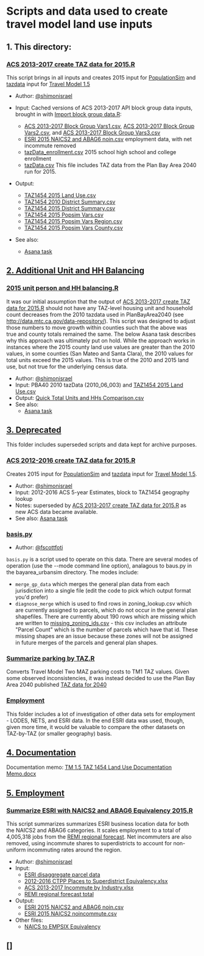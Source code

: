 
# Scripts and data used to create travel model land use inputs

## 1. This directory:

### [ACS 2013-2017 create TAZ data for 2015.R](ACS%202013-2017%20create%20TAZ%20data%20for%202015.R)

This script brings in all inputs and creates 2015 input for [PopulationSim](https://github.com/BayAreaMetro/PopulationSim) and [tazdata](https://github.com/BayAreaMetro/modeling-website/wiki/TazData) input for [Travel Model 1.5](https://github.com/BayAreaMetro/travel-model-one)

* Author: [@shimonisrael](https://github.com/shimonisrael)

* Input: Cached versions of ACS 2013-2017 API block group data inputs, brought in with [Import block group data.R](Import20block%20group%20data.R): 
  * [ACS 2013-2017 Block Group Vars1.csv](ACS%202013-2017%20Block%20Group%20Vars1.csv), [ACS 2013-2017 Block Group Vars2.csv](ACS%202013-2017%20Block%20Group%20Vars2.csv), and [ACS 2013-2017 Block Group Vars3.csv](ACS%202013-2017%20Block%20Group%20Vars3.csv)
  * [ESRI 2015 NAICS2 and ABAG6 noin.csv](Employment/ESRI%202015%20NAICS2%20and%20ABAG6%20noin.csv) employment data, with net incommute removed
  * [tazData_enrollment.csv](https://github.com/BayAreaMetro/petrale/blob/master/applications/travel_model_lu_inputs/2015/School%20Enrollment/tazData_enrollment.csv) 2015 school high school and college enrollment
  * [tazData.csv](https://mtcdrive.app.box.com/file/208576797404) This file includes TAZ data from the Plan Bay Area 2040 run for 2015. 

* Output:  
  * [TAZ1454 2015 Land Use.csv](TAZ1454%202015%20Land%20Use.csv)
  * [TAZ1454 2010 District Summary.csv](TAZ1454%202010%20District%20Summary.csv)
  * [TAZ1454 2015 District Summary.csv](TAZ1454%202015%20District%20Summary.csv)
  * [TAZ1454 2015 Popsim Vars.csv](TAZ1454%202015%20Popsim%20Vars.csv)
  * [TAZ1454 2015 Popsim Vars Region.csv](TAZ1454%202015%20Popsim%20Vars%20Region.csv)
  * [TAZ1454 2015 Popsim Vars County.csv](TAZ1454%202015%20Popsim%20Vars%20County.csv)
* See also:
  * [Asana task](https://app.asana.com/0/13098083395690/892913197780752/f)

## [2. Additional Unit and HH Balancing](Additional%20Unit%20and%20HH%20Balancing)

### [2015 unit person and HH balancing.R](Additional%20Unit%20and%20HH%20Balancing/2015%20unit%20person%20and%20HH%20balancing.R)

It was our initial assumption that the output of [ACS 2013-2017 create TAZ data for 2015.R](ACS%202013-2017%20create%20TAZ%20data%20for%202015.R) should not have any TAZ-level housing unit and household count decreases from the 2010 tazdata used in PlanBayArea2040 (see http://data.mtc.ca.gov/data-repository/).  This script was designed to adjust those numbers to move growth within counties such that the above was true and county totals remained the same. The below Asana task describes why this approach was ultimately put on hold. While the approach works in instances where the 2015 county land use values are greater than the 2010 values, in some counties (San Mateo and Santa Clara), the 2010 values for total units exceed the 2015 values. This is true of the 2010 and 2015 land use, but not true for the underlying census data. 

* Author: [@shimonisrael](https://github.com/shimonisrael)
* Input: PBA40 2010 tazData (2010_06_003) and [TAZ1454 2015 Land Use.csv](TAZ1454%202015%20Land%20Use.csv)
* Output: [Quick Total Units and HHs Comparison.csv](Additional%20Unit%20and%20HH%20Balancing/Quick%20Total%20Units%20and%20HHs%20Comparison.csv)
* See also:
  * [Asana task](https://app.asana.com/0/13098083395690/909682345976879/f)

## [3. Deprecated](Deprecated)

This folder includes superseded scripts and data kept for archive purposes. 

### [ACS 2012-2016 create TAZ data for 2015.R](Deprecated/ACS%202012-2016%20create%20TAZ%20data%20for%202015.R)

Creates 2015 input for [PopulationSim](https://github.com/BayAreaMetro/PopulationSim) and [tazdata](https://github.com/BayAreaMetro/modeling-website/wiki/TazData) input for [Travel Model 1.5](https://github.com/BayAreaMetro/travel-model-one). 

* Author: [@shimonisrael](https://github.com/shimonisrael)
* Input: 2012-2016 ACS 5-year Estimates, block to TAZ1454 geography lookup
* Notes: superseded by [ACS 2013-2017 create TAZ data for 2015.R](ACS%202013-2017%20create%20TAZ%20data%20for%202015.R) as new ACS data became available. 
* See also: [Asana task](https://app.asana.com/0/13098083395690/864065795026327/f)

### [basis.py](Deprecated/basis.py)

* Author: [@fscottfoti](https://github.com/fscottfoti)

`basis.py` is a script used to operate on this data.  There are several modes of operation (use the --mode command line option), analagous to baus.py in the bayarea_urbansim directory.  The modes include:

* `merge_gp_data` which merges the general plan data from each jurisdiction into a single file (edit the code to pick which output format you'd prefer)
* `diagnose_merge` which is used to find rows in zoning_lookup.csv which are currently assigned to parcels, which do not occur in the general plan shapefiles.  There are currently about 190 rows which are missing which are written to [missing_zoning_ids.csv](https://github.com/oaklandanalytics/badata/blob/master/missing_zoning_ids.csv) - this csv includes an attribute "Parcel Count" which is the number of parcels which have that id.  These missing shapes are an issue because these zones will not be assigned in future merges of the parcels and general plan shapes.

### [Summarize parking by TAZ.R](Deprecated/Summarize20parking%20by%20TAZ.R)

Converts Travel Model Two MAZ parking costs to TM1 TAZ values. Given some observed inconsistencies, it was instead decided to use the Plan Bay Area 2040 published [TAZ data for 2040](https://mtcdrive.app.box.com/file/208576797404)

### [Employment](Deprecated/Employment)

This folder includes a lot of investigation of other data sets for employment - LODES, NETS, and ESRI data. In the end ESRI data was used, though, given more time, it would be valuable to compare the other datasets on TAZ-by-TAZ (or smaller geography) basis. 

## [4. Documentation](Documentation)

Documentation memo: [TM 1.5 TAZ 1454 Land Use Documentation Memo.docx](Documentation/TM%201.5%20TAZ%201454%20Land%20Use%20Documentation%20Memo.docx)

## [5. Employment](Employment)

### [Summarize ESRI with NAICS2 and ABAG6 Equivalency 2015.R](Employment/Summarize%20ESRI%20with%20NAICS2%20and%20ABAG6%20Equivalency%202015.R)

This script summarizes summarizes ESRI business location data for both the NAICS2 and ABAG6 categories. It scales employment to a total of 4,005,318 jobs from the [REMI regional forecast](https://mtcdrive.app.box.com/file/654134152628). Net incommuters are also removed, using incommute shares to superdistricts to account for non-uniform incommuting rates around the region. 

* Author: [@shimonisrael](https://github.com/shimonisrael)
* Input:
  * [ESRI disaggregate parcel data](https://mtcdrive.app.box.com/file/655868001941)
  * [2012-2016 CTPP Places to Superdistrict Equivalency.xlsx](Employment/Incommute/2012-2016%20CTPP%20Places%20to%20Superdistrict%20Equivalency.xlsx)
  * [ACS 2013-2017 Incommute by Industry.xlsx](Employment/Incommute/ACS%202013-2017%20Incommute%20by%20Industry.xlsx)
  * [REMI regional forecast total](https://mtcdrive.app.box.com/file/654134152628)
* Output:
  * [ESRI 2015 NAICS2 and ABAG6 noin.csv](Employment/ESRI%202015%20NAICS2%20and%20ABAG6%20noin.csv)
  * [ESRI 2015 NAICS2 noincommute.csv](Employment/ESRI%202015%20NAICS2%20noincommute.csv)
* Other files:
  * [NAICS to EMPSIX Equivalency](Employment/NAICS_to_EMPSIX.xlsx)

## []







